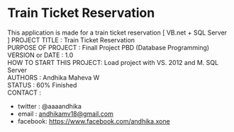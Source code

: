 Train Ticket Reservation
========================
This application is made for a train ticket reservation [ VB.net + SQL Server ]
PROJECT TITLE : Train Ticket Reservation
<br/>PURPOSE OF PROJECT : Finall Project PBD (Database Programming)
<br/>VERSION or DATE : 1.0
<br/>HOW TO START THIS PROJECT: Load project with VS. 2012 and M. SQL Server 
<br/>AUTHORS : Andhika Maheva W
<br/>STATUS : 60% Finished
<br/>CONTACT : 
* twitter : @aaaandhika
* email	: andhikamv18@gmail.com
* facebook: https://www.facebook.com/andhika.xone

